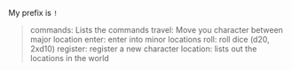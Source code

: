 My prefix is `!`
> commands: Lists the commands
> travel: Move you character between major location
> enter: enter into minor locations
> roll: roll dice (d20, 2xd10)
> register: register a new character
> location: lists out the locations in the world